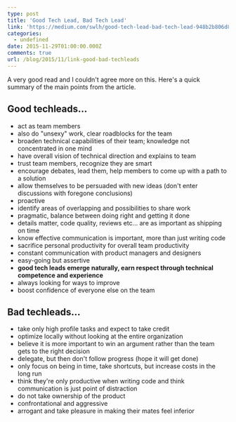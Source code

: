 ```yaml
---
type: post
title: 'Good Tech Lead, Bad Tech Lead'
link: 'https://medium.com/swlh/good-tech-lead-bad-tech-lead-948b2b806d86#.esc59a3oa'
categories:
  - undefined
date: 2015-11-29T01:00:00.000Z
comments: true
url: /blog/2015/11/link-good-bad-techleads
---
```

A very good read and I couldn't agree more on this. Here's a quick summary of the main points from the article.

## Good techleads...

- act as team members
- also do "unsexy" work, clear roadblocks for the team
- broaden technical capabilities of their team; knowledge not concentrated in one mind
- have overall vision of technical direction and explains to team
- trust team members, recognize they are smart
- encourage debates, lead them, help members to come up with a path to a solution
- allow themselves to be persuaded with new ideas (don't enter discussions with foregone conclusions)
- proactive
- identify areas of overlapping and possibilities to share work
- pragmatic, balance between doing right and getting it done
- details matter, code quality, reviews etc... are as important as shipping on time
- know effective communication is important, more than just writing code
- sacrifice personal productivity for overall team productivity
- constant communication with product managers and designers
- easy-going but assertive
- **good tech leads emerge naturally, earn respect through technical competence and experience**
- always looking for ways to improve
- boost confidence of everyone else on the team

## Bad techleads...

- take only high profile tasks and expect to take credit
- optimize locally without looking at the entire organization
- believe it is more important to win an argument rather than the team gets to the right decision
- delegate, but then don't follow progress (hope it will get done)
- only focus on being in time, take shortcuts, but increase costs in the long run
- think they're only productive when writing code and think communication is just point of distraction
- do not take ownership of the product
- confrontational and aggressive
- arrogant and take pleasure in making their mates feel inferior
